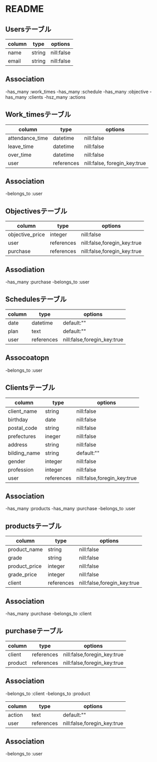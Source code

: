 # README

## Usersテーブル

|column    |type       |options          |
|----------|-----------|-----------------|
|name      |string     |nill:false       |
|email     |string     |nill:false       |


## Association
-has_many :work_times
-has_many :schedule
-has_many :objective
-has_many :clients
-hsz_many :actions

## Work_timesテーブル

|column            |type       |options                      |
|------------------|-----------|-----------------------------|
|attendance_time   |datetime   |nill:false                   |
|leave_time        |datetime   |nill:false                   |
|over_time         |datetime   |nill:false                   |
|user              |references |nill:false, foregin_key:true |

## Association
-belongs_to :user


## Objectivesテーブル

|column            |type       |options                      |
|------------------|-----------|-----------------------------|
|objective_price   |integer    |nill:false                   |
|user              |references |nill:false,foregin_key:true  |
|purchase          |references |nill:false,foregin_key:true  |

## Assodiation
-has_many :purchase
-belongs_to :user

## Schedulesテーブル

|column           |type        |options                      |
|-----------------|------------|-----------------------------|
|date             |datetime    |default:""                   |
|plan             |text        |default:""                   |
|user             |references  |nill:false,foregin_key:true  |

## Assocoatopn
-belongs_to :user

## Clientsテーブル
|column           |type        |options                      |
|-----------------|------------|-----------------------------|
|client_name      |string      |nill:false                   |
|birthday         |date        |nill:false                   |
|postal_code      |string      |nill:false                   |
|prefectures      |ineger      |nill:false                   |
|address          |string      |nill:false                   |
|bilding_name     |string      |default:""                   |
|gender           |integer     |nill:false                   |
|profession       |integer     |nill:false                   |
|user             |references  |nill:false,foregin_key:true  |

## Association
-has_many :products
-has_many :purchase
-belongs_to :user

## productsテーブル
|column           |type        |options                       |
|-----------------|------------|------------------------------|
|product_name     |string      |nill:false                    |
|grade            |string      |nill:false                    |
|product_price    |integer     |nill:false                    |
|grade_price      |integer     |nill:false                    |
|client           |references  |nill:false,foregin_key:true   |

## Association
-has_many :purchase
-belongs_to :client

## purchaseテーブル

|column           |type        |options                       |
|-----------------|------------|------------------------------|
|client           |references  |nill:false,foregin_key:true   |
|product          |references  |nill:false,foregin_key:true   |

## Association
-belongs_to :client
-belongs_to :product


|column           |type        |options                       |
|-----------------|------------|------------------------------|
|action           |text        |default:""                    |
|user             |references  |nill:false,foregin_key:true   |

## Association
-belongs_to :user

